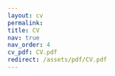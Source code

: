 ```yaml
---
layout: cv
permalink: 
title: CV
nav: true
nav_order: 4
cv_pdf: CV.pdf
redirect: /assets/pdf/CV.pdf
---
```


 